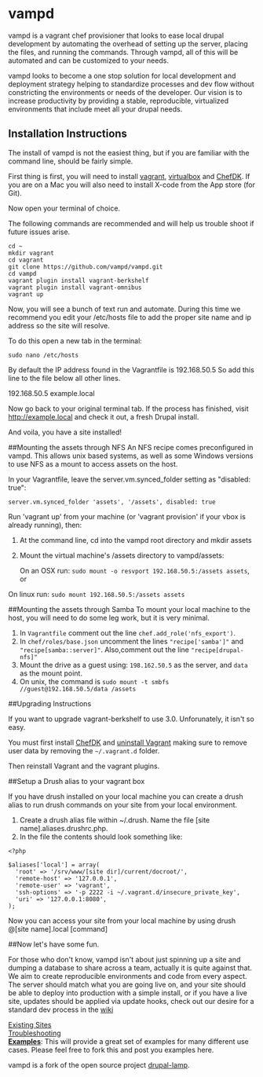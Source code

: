 vampd
=================

vampd is a vagrant chef provisioner that looks to ease local drupal development by automating the overhead of setting up the server, placing the files, and running the commands. Through vampd, all of this will be automated and can be customized to your needs.

vampd looks to become a one stop solution for local development and deployment
strategy helping to standardize processes and dev flow without constricting the
environments or needs of the developer. Our vision is to increase productivity
by providing a stable, reproducible, virtualized environments that include
meet all your drupal needs.

Installation Instructions
-------------------------

The install of vampd is not the easiest thing, but if you are familiar with the
command line, should be fairly simple.

First thing is first, you will need to install [vagrant](https://www.vagrantup.com/downloads.html),
[virtualbox](https://www.virtualbox.org/wiki/Downloads) and [ChefDK](https://downloads.getchef.com/chef-dk/).
If you are on a Mac you will also need to install X-code from the App store (for Git).

Now open your terminal of choice.

The following commands are recommended and will help us trouble shoot if future
issues arise.
```
cd ~
mkdir vagrant
cd vagrant
git clone https://github.com/vampd/vampd.git
cd vampd
vagrant plugin install vagrant-berkshelf
vagrant plugin install vagrant-omnibus
vagrant up
```

Now, you will see a bunch of text run and automate. During this time we recommend you
edit your /etc/hosts file to add the proper site name and ip address so the site
will resolve.

To do this open a new tab in the terminal:
```
sudo nano /etc/hosts
```

By default the IP address found in the Vagrantfile is 192.168.50.5 So add this
line to the file below all other lines.

192.168.50.5 example.local

Now go back to your original terminal tab. If the process has finished, visit
http://example.local and check it out, a fresh Drupal install.


And voila, you have a site installed!

##Mounting the assets through NFS
An NFS recipe comes preconfigured in vampd. This allows unix based systems, as well
as some Windows versions to use NFS as a mount to access assets on the host.

In your Vagrantfile, leave the server.vm.synced_folder setting as "disabled: true":

```
server.vm.synced_folder 'assets', '/assets', disabled: true
```

Run 'vagrant up' from your machine (or 'vagrant provision' if your vbox is already running), then:

1. At the command line, cd into the vampd root directory and mkdir assets

1. Mount the virtual machine's /assets directory to vampd/assets:

	On an OSX run:  `sudo mount -o resvport 192.168.50.5:/assets assets`, or

  On linux run: `sudo mount 192.168.50.5:/assets assets`


##Mounting the assets through Samba
To mount your local machine to the host, you will need to do some leg work, but it
is very minimal.

1. In `Vagrantfile` comment out the line `chef.add_role('nfs_export')`.
1. In `chef/roles/base.json` uncomment the lines `"recipe['samba']"` and `"recipe[samba::server]"`. Also,comment out the line `"recipe[drupal-nfs]"`
1. Mount the drive as a guest using: `198.162.50.5` as the server, and `data` as the mount point.
1. On unix, the command is `sudo mount -t smbfs //guest@192.168.50.5/data /assets`

##Upgrading Instructions

If you want to upgrade vagrant-berkshelf to use 3.0. Unforunately, it isn't so easy.

You must first install [ChefDK](https://downloads.getchef.com/chef-dk/) and [uninstall Vagrant](https://docs.vagrantup.com/v2/installation/uninstallation.html)
making sure to remove user data by removing the `~/.vagrant.d` folder.

Then reinstall Vagrant and the vagrant plugins.

##Setup a Drush alias to your vagrant box

If you have drush installed on your local machine you can create a drush alias to run drush commands on your site from your local environment.

1. Create a drush alias file within ~/.drush. Name the file [site name].aliases.drushrc.php.
1. In the file the contents should look something like:

```
<?php

$aliases['local'] = array(
  'root' => '/srv/www/[site dir]/current/docroot/',
  'remote-host' => '127.0.0.1',
  'remote-user' => 'vagrant',
  'ssh-options' => '-p 2222 -i ~/.vagrant.d/insecure_private_key',
  'uri' => '127.0.0.1:8080',
);
```
Now you can access your site from your local machine by using drush @[site name].local [command]

##Now let's have some fun.

For those who don't know, vampd isn't about just spinning up a site and dumping
a database to share across a team, actually it is quite against that. We aim to
create reproducible environments and code from every aspect. The server should match
what you are going live on, and your site should be able to deploy into production
with a simple install, or if you have a live site, updates should be applied via
update hooks, check out our desire for a standard dev process in the [wiki](http://github.com/vampd/vampd/wiki)

[Existing Sites](https://github.com/vampd/vampd/wiki/Existing-Sites) <br />
[Troubleshooting](https://github.com/vampd/vampd/wiki/Trobuleshooting) <br />
[**Examples**](https://github.com/vampd/vampd-examples): This will provide a great
set of examples for many different use cases. Please feel free to fork this and
post you examples here.

vampd is a fork of the open source project [drupal-lamp](newmediadenver/drupal-lamp).
